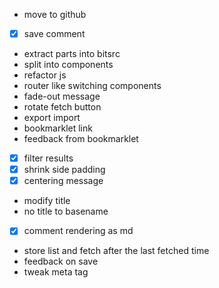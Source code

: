 - move to github
- [x] save comment
- extract parts into bitsrc
- split into components
- refactor js
- router like switching components
- fade-out message
- rotate fetch button
- export import
- bookmarklet link
- feedback from bookmarklet
- [x] filter results
- [x] shrink side padding
- [x] centering message
- modify title
- no title to basename
- [x] comment rendering as md
- store list and fetch after the last fetched time
- feedback on save
- tweak meta tag